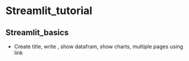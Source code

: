 # Streamlit_tutorial

## Streamlit_basics
* Create title, write , show datafram, show charts, multiple pages using link